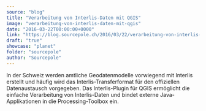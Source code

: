 ```yaml
---
source: "blog"
title: "Verarbeitung von Interlis-Daten mit QGIS"
image: "verarbeitung-von-interlis-daten-mit-qgis"
date: "2016-03-22T00:00:00+0000"
link: "https://blog.sourcepole.ch/2016/03/22/verarbeitung-von-interlis-daten-mit-qgis/"
draft: "true"
showcase: "planet"
folder: "sourcepole"
author: "Sourcepole"
---
```


<p>In der Schweiz werden amtliche Geodatenmodelle vorwiegend mit Interlis erstellt und häufig wird das Interlis-Transferformat für den offiziellen Datenaustausch vorgegeben. Das Interlis-Plugin für QGIS ermöglicht die einfache Verarbeitung von Interlis-Daten und bindet externe Java-Applikationen in die Processing-Toolbox ein.</p>
